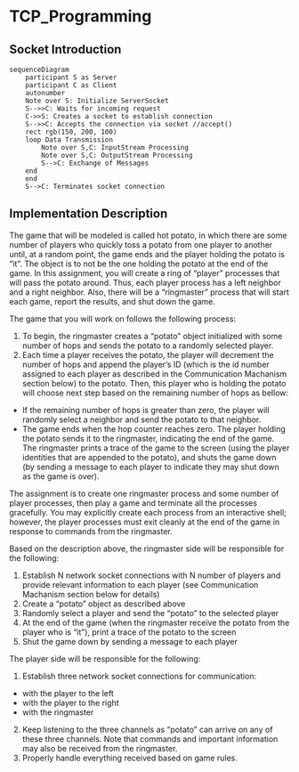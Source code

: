 # TCP_Programming
 
## Socket Introduction
```mermaid
sequenceDiagram
    participant S as Server
    participant C as Client
    autonumber
    Note over S: Initialize ServerSocket
    S-->>C: Waits for incoming request
    C->>S: Creates a socket to establish connection
    S-->>C: Accepts the connection via socket //accept()
    rect rgb(150, 200, 100)
    loop Data Transmission
        Note over S,C: InputStream Processing
        Note over S,C: OutputStream Processing
        S-->C: Exchange of Messages
    end
    end
    S-->C: Terminates socket connection
```
## Implementation Description

The game that will be modeled is called hot potato, in which there are some number of players who quickly toss a potato from one player to another until, at a random point, the game ends and the player holding the potato is “it”. The object is to not be the one holding the potato at the end of the game. In this assignment, you will create a ring of “player” processes that will pass the potato around. Thus, each player process has a left neighbor and a right neighbor. Also, there will be a “ringmaster” process that will start each game, report the results, and shut down the game.

The game that you will work on follows the following process:
1. To begin, the ringmaster creates a “potato” object initialized with some number of hops and sends the potato to a randomly selected player.
2. Each time a player receives the potato, the player will decrement the number of hops and append the player’s ID (which is the id number assigned to each player as described in the Communication Machanism section below) to the potato. Then, this player who is holding the potato will choose next step based on the remaining number of hops as bellow:
- If the remaining number of hops is greater than zero, the player will randomly select a neighbor and send the potato to that neighbor.
- The game ends when the hop counter reaches zero. The player holding the potato sends it to the ringmaster, indicating the end of the game. The ringmaster prints a trace of the game to the screen (using the player identities that are appended to the potato), and shuts the game down (by sending a message to each player to indicate they may shut down as the game is over). 

The assignment is to create one ringmaster process and some number of player processes, then play a game and terminate all the processes gracefully. You may explicitly create each process from an interactive shell; however, the player processes must exit cleanly at the end of the game in response to commands from the ringmaster.
	
Based on the description above, the ringmaster side will be responsible for the following:
1. Establish N network socket connections with N number of players and provide relevant
information to each player (see Communication Machanism section below for details)
2. Create a “potato” object as described above
3. Randomly select a player and send the “potato” to the selected player
4. At the end of the game (when the ringmaster receive the potato from the player who is
“it”), print a trace of the potato to the screen
5. Shut the game down by sending a message to each player

The player side will be responsible for the following:
1. Establish three network socket connections for communication:
- with the player to the left
- with the player to the right
- with the ringmaster
2. Keep listening to the three channels as “potato” can arrive on any of these three
channels. Note that commands and important information may also be received from the
ringmaster.
3. Properly handle everything received based on game rules.
